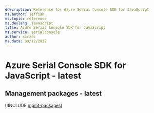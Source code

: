 ```yaml
---
description: Reference for Azure Serial Console SDK for JavaScript
ms.author: jeffish
ms.topic: reference
ms.devlang: javascript
title: Azure Serial Console SDK for JavaScript
ms.service: serialconsole
author: xirzec
ms.data: 09/12/2022
---
```

# Azure Serial Console SDK for JavaScript - latest

## Management packages - latest
[!INCLUDE [mgmt-packages](serial-console-mgmt-index.md)]